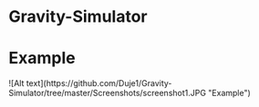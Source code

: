 # Gravity-Simulator
<h1>Example</h1>
![Alt text](https://github.com/Duje1/Gravity-Simulator/tree/master/Screenshots/screenshot1.JPG "Example")
